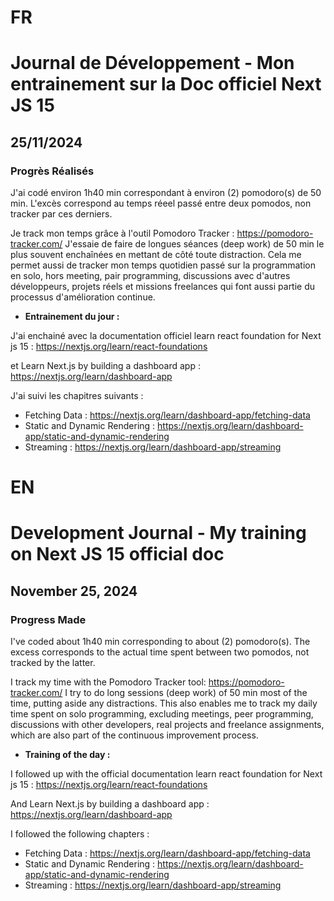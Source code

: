 # FR

# Journal de Développement - Mon entrainement sur la Doc officiel Next JS 15

## 25/11/2024

### Progrès Réalisés

J'ai codé environ 1h40 min correspondant à environ (2) pomodoro(s) de 50 min. L'excès correspond au temps réeel passé entre deux pomodos, non tracker par ces derniers.

Je track mon temps grâce à l'outil Pomodoro Tracker : https://pomodoro-tracker.com/
J'essaie de faire de longues séances (deep work) de 50 min le plus souvent enchaînées en mettant de côté toute distraction.
Cela me permet aussi de tracker mon temps quotidien passé sur la programmation en solo, hors meeting, pair programming, discussions avec d'autres développeurs, projets réels et missions freelances qui font aussi partie du processus d'amélioration continue.

- **Entrainement du jour :**

J'ai enchainé avec la documentation officiel learn react foundation for Next js 15 : https://nextjs.org/learn/react-foundations

et Learn Next.js by building a dashboard app : https://nextjs.org/learn/dashboard-app

J'ai suivi les chapitres suivants :

- Fetching Data : https://nextjs.org/learn/dashboard-app/fetching-data
- Static and Dynamic Rendering : https://nextjs.org/learn/dashboard-app/static-and-dynamic-rendering
- Streaming : https://nextjs.org/learn/dashboard-app/streaming

# EN

# Development Journal - My training on Next JS 15 official doc

## November 25, 2024

### Progress Made

I've coded about 1h40 min corresponding to about (2) pomodoro(s). The excess corresponds to the actual time spent between two pomodos, not tracked by the latter.

I track my time with the Pomodoro Tracker tool: https://pomodoro-tracker.com/ I try to do long sessions (deep work) of 50 min most of the time, putting aside any distractions. This also enables me to track my daily time spent on solo programming, excluding meetings, peer programming, discussions with other developers, real projects and freelance assignments, which are also part of the continuous improvement process.

- **Training of the day :**

I followed up with the official documentation learn react foundation for Next js 15 : https://nextjs.org/learn/react-foundations

And Learn Next.js by building a dashboard app : https://nextjs.org/learn/dashboard-app

I followed the following chapters :

- Fetching Data : https://nextjs.org/learn/dashboard-app/fetching-data
- Static and Dynamic Rendering : https://nextjs.org/learn/dashboard-app/static-and-dynamic-rendering
- Streaming : https://nextjs.org/learn/dashboard-app/streaming
